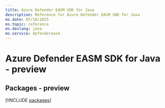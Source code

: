```yaml
---
title: Azure Defender EASM SDK for Java
description: Reference for Azure Defender EASM SDK for Java
ms.date: 07/18/2025
ms.topic: reference
ms.devlang: java
ms.service: defendereasm
---
```

# Azure Defender EASM SDK for Java - preview
## Packages - preview
[!INCLUDE [packages](defender-easm-index.md)]
